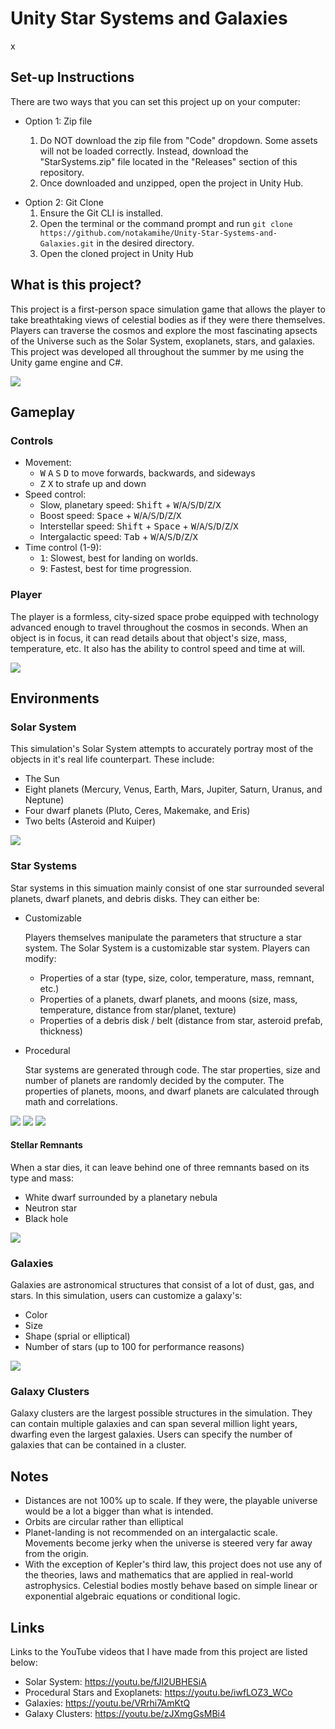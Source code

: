 # Unity Star Systems and Galaxies

x

## Set-up Instructions

There are two ways that you can set this project up on your computer:

<ul>
  <li>
    Option 1: Zip file
    <p>
      <ol type="1">
        <li>Do NOT download the zip file from "Code" dropdown. Some assets will not be loaded correctly. Instead, download the "StarSystems.zip" file located in the "Releases" section of this repository.</li>
        <li>Once downloaded and unzipped, open the project in Unity Hub.</li>
      </ol>
    </p>
  </li>
  <li>
    Option 2: Git Clone 
    <ol type="1">
      <li>Ensure the Git CLI is installed.</li>
      <li>Open the terminal or the command prompt and run <code>git clone https://github.com/notakamihe/Unity-Star-Systems-and-Galaxies.git</code> in the desired directory.</li>
      <li>Open the cloned project in Unity Hub</li>
    </ol>
  </li>
</ul>

## What is this project?

This project is a first-person space simulation game that allows the player to take breathtaking views of celestial bodies as if they were there themselves.
Players can traverse the cosmos and explore the most fascinating apsects of the Universe such as the Solar System, exoplanets, stars, and galaxies.
This project was developed all throughout the summer by me using the Unity game engine and C#.

<img src="https://res.cloudinary.com/notak/image/upload/v1629760541/Star%20Systems%20and%20Galaxies/moon-earth_thlhmv.png" />

## Gameplay

### Controls

- Movement:
  - <kbd>W</kbd> <kbd>A</kbd> <kbd>S</kbd> <kbd>D</kbd> to move forwards, backwards, and sideways
  - <kbd>Z</kbd> <kbd>X</kbd> to strafe up and down
- Speed control:
  - Slow, planetary speed: <kbd>Shift</kbd> + <kbd>W</kbd>/<kbd>A</kbd>/<kbd>S</kbd>/<kbd>D</kbd>/<kbd>Z</kbd>/<kbd>X</kbd>
  - Boost speed: <kbd>Space</kbd> + <kbd>W</kbd>/<kbd>A</kbd>/<kbd>S</kbd>/<kbd>D</kbd>/<kbd>Z</kbd>/<kbd>X</kbd>
  - Interstellar speed: <kbd>Shift</kbd> + <kbd>Space</kbd> + <kbd>W</kbd>/<kbd>A</kbd>/<kbd>S</kbd>/<kbd>D</kbd>/<kbd>Z</kbd>/<kbd>X</kbd>
  - Intergalactic speed: <kbd>Tab</kbd> + <kbd>W</kbd>/<kbd>A</kbd>/<kbd>S</kbd>/<kbd>D</kbd>/<kbd>Z</kbd>/<kbd>X</kbd>
- Time control (1-9):
  - <kbd>1</kbd>: Slowest, best for landing on worlds.
  - <kbd>9</kbd>: Fastest, best for time progression.

### Player

The player is a formless, city-sized space probe equipped with technology advanced enough to travel throughout the cosmos in seconds. When an object is in focus, it can read details about
that object's size, mass, temperature, etc. It also has the ability to control speed and time at will.

<img src="https://res.cloudinary.com/notak/image/upload/v1629760541/Star%20Systems%20and%20Galaxies/beta-hyperbius_yr8exn.png" />

## Environments

### Solar System

This simulation's Solar System attempts to accurately portray most of the objects in it's real life counterpart. These include:

- The Sun
- Eight planets (Mercury, Venus, Earth, Mars, Jupiter, Saturn, Uranus, and Neptune)
- Four dwarf planets (Pluto, Ceres, Makemake, and Eris)
- Two belts (Asteroid and Kuiper)

<img src="https://res.cloudinary.com/notak/image/upload/v1629760541/Star%20Systems%20and%20Galaxies/triton-neptune_qm1iow.png" />

### Star Systems

Star systems in this simuation mainly consist of one star surrounded several planets, dwarf planets, and debris disks. They can either be:

  <ul>
    <li>
      Customizable
      <p>
        Players themselves manipulate the parameters that structure a star system. The Solar System is a customizable star system. Players can modify:
        <ul>
          <li>Properties of a star (type, size, color, temperature, mass, remnant, etc.)</li>
          <li>Properties of a planets, dwarf planets, and moons (size, mass, temperature, distance from star/planet, texture)</li>
          <li>Properties of a debris disk / belt (distance from star, asteroid prefab, thickness)</li>
        </ul>
      </p>
    </li>
    <li>
      Procedural
      <p>
        Star systems are generated through code. The star properties, size and number of planets are randomly decided by the computer. 
        The properties of planets, moons, and dwarf planets are calculated through math and correlations.
      </p>
    </li>
  </ul>

<img src="https://res.cloudinary.com/notak/image/upload/v1629760541/Star%20Systems%20and%20Galaxies/red-dwarf_lpk7v5.png" />
<img src="https://res.cloudinary.com/notak/image/upload/v1629760541/Star%20Systems%20and%20Galaxies/exoplanet_yfpqsr.png" />
<img src="https://res.cloudinary.com/notak/image/upload/v1629760541/Star%20Systems%20and%20Galaxies/yellow-dwarf_yatbmp.png" />

#### Stellar Remnants

When a star dies, it can leave behind one of three remnants based on its type and mass:

- White dwarf surrounded by a planetary nebula
- Neutron star
- Black hole

<img src="https://res.cloudinary.com/notak/image/upload/v1629760541/Star%20Systems%20and%20Galaxies/neutron-star_cazmof.png" />

### Galaxies

Galaxies are astronomical structures that consist of a lot of dust, gas, and stars. In this simulation, users can customize a galaxy's:

- Color
- Size
- Shape (sprial or elliptical)
- Number of stars (up to 100 for performance reasons)

<img src="https://res.cloudinary.com/notak/image/upload/v1629760541/Star%20Systems%20and%20Galaxies/galaxy_p5kmyv.png" />

### Galaxy Clusters

Galaxy clusters are the largest possible structures in the simulation. They can contain multiple galaxies and can span several million light years,
dwarfing even the largest galaxies. Users can specify the number of galaxies that can be contained in a cluster.

## Notes

- Distances are not 100% up to scale. If they were, the playable universe would be a lot a bigger than what is intended.
- Orbits are circular rather than elliptical
- Planet-landing is not recommended on an intergalactic scale. Movements become jerky when the universe is steered very far away from the origin.
- With the exception of Kepler's third law, this project does not use any of the theories, laws and mathematics that are applied in real-world astrophysics. Celestial bodies mostly
  behave based on simple linear or exponential algebraic equations or conditional logic.

## Links

Links to the YouTube videos that I have made from this project are listed below:

- Solar System: https://youtu.be/fJl2UBHESiA
- Procedural Stars and Exoplanets: https://youtu.be/iwfLOZ3_WCo
- Galaxies: https://youtu.be/VRrhi7AmKtQ
- Galaxy Clusters: https://youtu.be/zJXmgGsMBi4
